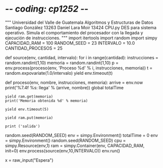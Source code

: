 # -*- coding: cp1252 -*-
"""
Universidad del Valle de Guatemala
Algoritmos y Estructuras de Datos
Santiago González 13263
Daniel Lara Moir 13424
CPU.py
DES para sistema operativo. Simula el comportamiento del procesador con la llegada
y ejecución de instrucciones.
"""
import itertools
import random
import simpy
CAPACIDAD_RAM = 100
RANDOM_SEED = 23
INTERVALO = 10.0
CANTIDAD_PROCESOS = 25

def source(env, cantidad, intervalo):
    for i in range(cantidad):
        instrucciones = random.randint(1,10)
        memoria = random.randint(1,10)
        p = env.process(proceso(env, 'Proceso %d' % i, instrucciones, memoria))
        t = random.expovariate(1.0/intervalo)
        yield env.timeout(t)

def proceso(env, nombre, instrucciones, memoria):
    arrive = env.now
    print('%7.4f %s: llega' % (arrive, nombre))
    global totalTime

    yield ram.get(memoria)
    print('Memoria obtenida %d' % memoria)

    yield env.timeout(5)

    yield ram.put(memoria)

    print ('salida')
   
random.seed(RANDOM_SEED)
env = simpy.Environment()
totalTime = 0
env = simpy.Environment()
random.seed(RANDOM_SEED)
cpu = simpy.Resource(env,1)
ram = simpy.Container(env, CAPACIDAD_RAM, init=0)
env.process(source(env,10,INTERVALO))
env.run()

x = raw_input("Espera")
